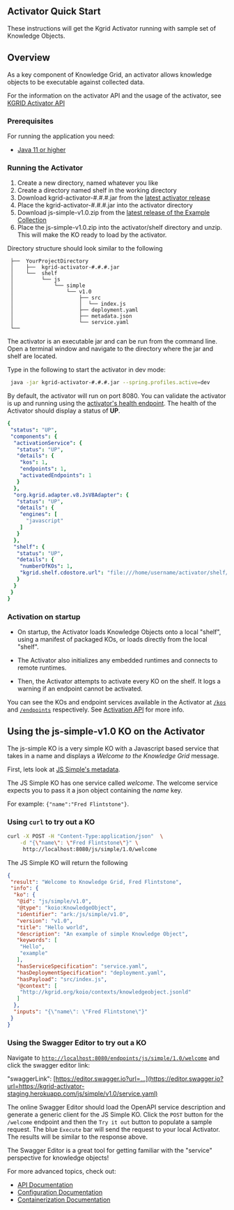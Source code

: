 
## Activator Quick Start

These instructions will get the Kgrid Activator running with sample set of Knowledge Objects.

## Overview
As a key component of Knowledge Grid, an activator allows knowledge objects to be executable against collected data.

For the information on the activator API and the usage of the activator, see [KGRID Activator API](docs/api.md)

### Prerequisites

For running the application you need:

- [Java 11 or higher](https://www.oracle.com/java/)

### Running the Activator


1. Create a new directory, named whatever you like
1. Create a directory named shelf in the working directory
1. Download kgrid-activator-#.#.#.jar from the [latest activator release](https://github.com/kgrid/kgrid-activator/releases/latest)
1. Place the kgrid-activator-#.#.#.jar into the activator directory
1. Download js-simple-v1.0.zip from the [latest release of the Example Collection](https://github.com/kgrid-objects/example-collection/releases/latest) 
1. Place the js-simple-v1.0.zip into the activator/shelf directory and unzip. This will make the KO ready to load by the activator.


Directory structure should look similar to the following

```text  
 ├──  YourProjectDirectory   
 │    ├──  kgrid-activator-#.#.#.jar
 │    └──  shelf
 │         └── js  
 │             └── simple  
 │                 └── v1.0
 │                     ├── src
 │                     │  └── index.js
 │                     ├── deployment.yaml
 │                     ├── metadata.json
 │                     └── service.yaml
 └── 
```

The activator is an executable jar and can be run from the command line.  Open a terminal window and navigate to the directory where the jar and shelf are located.  

Type in the following to start the activator in dev mode: 

```bash
 java -jar kgrid-activator-#.#.#.jar --spring.profiles.active=dev
```

By default, the activator will run on port 8080. You can validate the activator is up and running using 
the [activator's health endpoint](http://localhost:8080/actuator/health).  The health of the Activator should display a status of **UP**.  

```yaml
{
 "status": "UP",
 "components": {
  "activationService": {
   "status": "UP",
   "details": {
    "kos": 1,
    "endpoints": 1,
    "activatedEndpoints": 1
   }
  },
  "org.kgrid.adapter.v8.JsV8Adapter": {
   "status": "UP",
   "details": {
    "engines": [
      "javascript"
    ]
   }
  },
  "shelf": {
   "status": "UP",
   "details": {
    "numberOfKOs": 1,
    "kgrid.shelf.cdostore.url": "file:///home/username/activator/shelf/"
   }
  }
 }
}
```

### Activation on startup
- On startup, the Activator loads Knowledge Objects onto a local "shelf", using a manifest of packaged KOs, or loads directly from the local "shelf".

- The Activator also initializes any embedded runtimes and connects to remote runtimes.

- Then, the Activator attempts to activate every KO on the shelf. It logs a warning if an endpoint cannot be activated.

You can see the KOs and endpoint services available in the Activator at [`/kos`](https://kgrid.org/kgrid-shelf/api.html#ko-resource-api) and [`/endpoints`](api.md#endpoint-resource-api) respectively. See [Activation API](api.md#activation-api) for more info.

## Using the js-simple-v1.0 KO on the Activator 

The js-simple KO is a very simple KO with a Javascript based service that takes in a name and displays 
 a _Welcome to the Knowledge Grid_ message. 
 
First, lets look at [JS Simple's metadata](http://localhost:8080/kos/js/simple/v1.0).

The JS Simple KO has one service called _welcome_.  The welcome service expects you to pass it a json object containing the _name_ key.

For example: `{"name":"Fred Flintstone"}`.

### Using `curl` to try out a KO

```bash
curl -X POST -H "Content-Type:application/json"  \
    -d "{\"name\": \"Fred Flintstone\"}" \
     http://localhost:8080/js/simple/1.0/welcome

```

The JS Simple KO will return the following

```json
{
 "result": "Welcome to Knowledge Grid, Fred Flintstone",
 "info": {
  "ko": {
   "@id": "js/simple/v1.0",
   "@type": "koio:KnowledgeObject",
   "identifier": "ark:/js/simple/v1.0",
   "version": "v1.0",
   "title": "Hello world",
   "description": "An example of simple Knowledge Object",
   "keywords": [
    "Hello",
    "example"
   ],
   "hasServiceSpecification": "service.yaml",
   "hasDeploymentSpecification": "deployment.yaml",
   "hasPayload": "src/index.js",
   "@context": [
    "http://kgrid.org/koio/contexts/knowledgeobject.jsonld"
   ]
  },
  "inputs": "{\"name\": \"Fred Flintstone\"}"
 }
}
```
### Using the Swagger Editor to try out a KO

Navigate to [`http://localhost:8080/endpoints/js/simple/1.0/welcome`](http://localhost:8080/endpoints/js/simple/1.0/welcome) and click the swagger editor link:

"swaggerLink": [https://editor.swagger.io?url=...](https://editor.swagger.io?url=https://kgrid-activator-staging.herokuapp.com/js/simple/v1.0/service.yaml)

The online Swagger Editor should load the OpenAPI service description and generate a generic client for the JS Simple KO. Click the `POST` button for the `/welcome` endpoint and then the `Try it out` button to populate a sample request. The blue `Execute` bar will send the request to your local Activator. The results will be similar to the response above.

The Swagger Editor is a great tool for getting familiar with the "service" perspective for knowledge objects!

For more advanced topics, check out:
- [API Documentation](api.md)
- [Configuration Documentation](configuration.md)
- [Containerization Documentation](containers.md)
